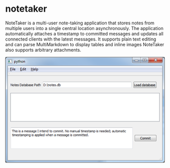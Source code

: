 # notetaker
NoteTaker is a multi-user note-taking application that stores notes from multiple users into a single central location asynchronously. The application automatically attaches a timestamp to committed messages and updates all connected clients with the latest messages. It supports plain text editing and can parse MultiMarkdown to display tables and inline images NoteTaker also supports arbitrary attachments.

![GUI Mockup](gui_mockup.png "GUI Mockup of NoteTaker")
